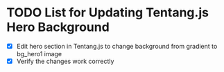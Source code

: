# TODO List for Updating Tentang.js Hero Background

- [x] Edit hero section in Tentang.js to change background from gradient to bg_hero1 image
- [x] Verify the changes work correctly
